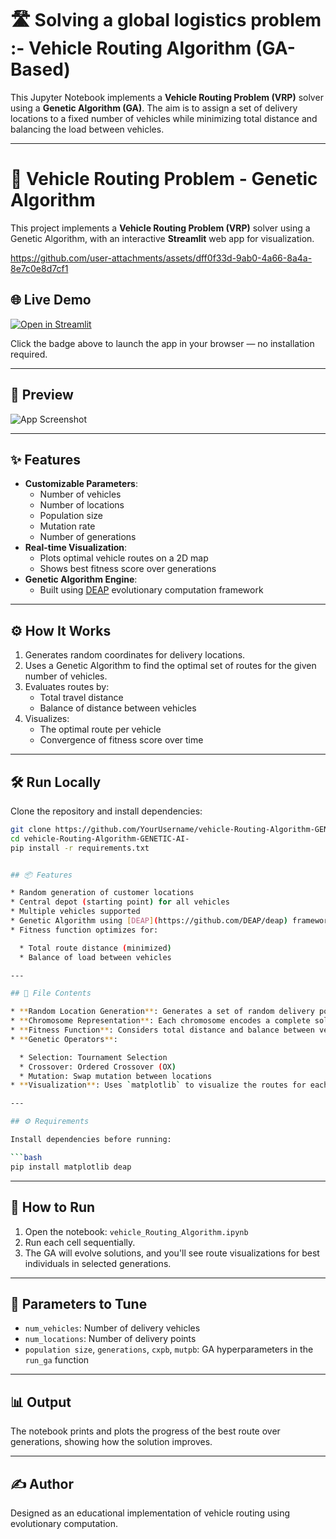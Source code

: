# 🛣️ Solving a global logistics problem :- Vehicle Routing Algorithm (GA-Based)

This Jupyter Notebook implements a **Vehicle Routing Problem (VRP)** solver using a **Genetic Algorithm (GA)**. The aim is to assign a set of delivery locations to a fixed number of vehicles while minimizing total distance and balancing the load between vehicles.

---
# 🚚 Vehicle Routing Problem - Genetic Algorithm

This project implements a **Vehicle Routing Problem (VRP)** solver using a Genetic Algorithm, with an interactive **Streamlit** web app for visualization.


https://github.com/user-attachments/assets/dff0f33d-9ab0-4a66-8a4a-8e7c0e8d7cf1


## 🌐 Live Demo
[![Open in Streamlit](https://static.streamlit.io/badges/streamlit_badge_black_white.svg)](https://jw8q2tyhrrjzf35avb6eck.streamlit.app/)

Click the badge above to launch the app in your browser — no installation required.

---

## 📸 Preview
<!-- Replace with your own screenshot -->
![App Screenshot](screenshot.png)

---

## ✨ Features
- **Customizable Parameters**:
  - Number of vehicles
  - Number of locations
  - Population size
  - Mutation rate
  - Number of generations
- **Real-time Visualization**:
  - Plots optimal vehicle routes on a 2D map
  - Shows best fitness score over generations
- **Genetic Algorithm Engine**:
  - Built using [DEAP](https://deap.readthedocs.io/en/master/) evolutionary computation framework

---

## ⚙ How It Works
1. Generates random coordinates for delivery locations.
2. Uses a Genetic Algorithm to find the optimal set of routes for the given number of vehicles.
3. Evaluates routes by:
   - Total travel distance
   - Balance of distance between vehicles
4. Visualizes:
   - The optimal route per vehicle
   - Convergence of fitness score over time

---

## 🛠 Run Locally
Clone the repository and install dependencies:
```bash
git clone https://github.com/YourUsername/vehicle-Routing-Algorithm-GENETIC-AI-.git
cd vehicle-Routing-Algorithm-GENETIC-AI-
pip install -r requirements.txt


## 📦 Features

* Random generation of customer locations
* Central depot (starting point) for all vehicles
* Multiple vehicles supported
* Genetic Algorithm using [DEAP](https://github.com/DEAP/deap) framework
* Fitness function optimizes for:

  * Total route distance (minimized)
  * Balance of load between vehicles

---

## 📁 File Contents

* **Random Location Generation**: Generates a set of random delivery points.
* **Chromosome Representation**: Each chromosome encodes a complete solution (routes for all vehicles).
* **Fitness Function**: Considers total distance and balance between vehicle loads.
* **Genetic Operators**:

  * Selection: Tournament Selection
  * Crossover: Ordered Crossover (OX)
  * Mutation: Swap mutation between locations
* **Visualization**: Uses `matplotlib` to visualize the routes for each vehicle.

---

## ⚙️ Requirements

Install dependencies before running:

```bash
pip install matplotlib deap
```

---

## 🚀 How to Run

1. Open the notebook: `vehicle_Routing_Algorithm.ipynb`
2. Run each cell sequentially.
3. The GA will evolve solutions, and you'll see route visualizations for best individuals in selected generations.

---

## 🧠 Parameters to Tune

* `num_vehicles`: Number of delivery vehicles
* `num_locations`: Number of delivery points
* `population size`, `generations`, `cxpb`, `mutpb`: GA hyperparameters in the `run_ga` function

---

## 📊 Output

The notebook prints and plots the progress of the best route over generations, showing how the solution improves.

---

## ✍️ Author

Designed as an educational implementation of vehicle routing using evolutionary computation.
